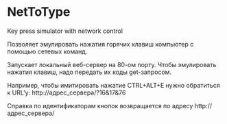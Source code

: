 NetToType
=========

Key press simulator with network control

Позволяет эмулировать нажатия горячих клавиш компьютер с помощью сетевых команд.

Запускает локальный веб-сервер на 80-ом порту. Чтобы эмулировать нажатия клавиш, надо передать их коды get-запросом.

Например, чтобы имитировать нажатие CTRL+ALT+E нужно обратиться к URL'у: http://адрес_сервера/?16&17&76

Справка по идентификаторам кнопок возвращается по адресу http://адрес_сервера/
